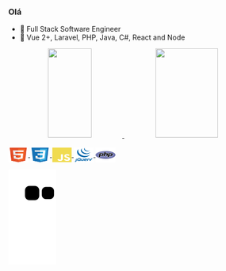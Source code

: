 ### Olá

- 🔭 Full Stack Software Engineer
- 🌱 Vue 2+, Laravel, PHP, Java, C#, React and Node


<div align="center">
  <a href="https://github.com/felipebchagas">
  <img height="180em" width="42%" src="https://github-readme-stats.vercel.app/api?username=felipebchagas&show_icons=true&theme=dracula&include_all_commits=true&count_private=true"/>
  <img height="180em" width="50%" src="https://github-readme-stats.vercel.app/api/top-langs/?username=felipebchagas&layout=compact&langs_count=7&theme=dracula"/>
</div>
<div style="display: inline_block"><br>
  <img align="center" alt="HTML" height="30" width="40" src="https://raw.githubusercontent.com/devicons/devicon/master/icons/html5/html5-original.svg">
  <img align="center" alt="CSS" height="30" width="40" src="https://raw.githubusercontent.com/devicons/devicon/master/icons/css3/css3-original.svg">
  <img align="center" alt="Js" height="30" width="40" src="https://raw.githubusercontent.com/devicons/devicon/master/icons/javascript/javascript-plain.svg">
  <img align="center" alt="Jquery" height="30" width="40" src="https://raw.githubusercontent.com/devicons/devicon/master/icons/jquery/jquery-plain-wordmark.svg">
  <img align="center" alt="PHP" height="30" width="40" src="https://raw.githubusercontent.com/devicons/devicon/master/icons/php/php-original.svg">
</div>

![Snake animation](https://github.com/Felipebchagas/Felipebchagas/blob/output/github-contribution-grid-snake.svg)
